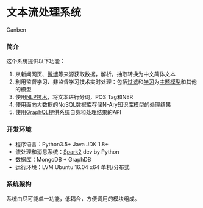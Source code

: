 # 文本流处理系统

Ganben

### 简介

这个系统提供以下功能：

1. 从新闻网页、[微博](http://open.weibo.com/wiki/Statuses/public_timeline/en)等来源获取数据，解析，抽取转换为中文简体文本
2. 利用监督学习、非监督学习技术实时处理：包括[过滤](http://www.infoq.com/cn/articles/text-filtering-system)和[学习]()为[主题模型](https://github.com/RaRe-Technologies/gensim)和其他的模型
3. 使用[NLP技术](http://www.nltk.org/)，将文本进行分词，POS Tag和NER
4. 使用面向大数据的NoSQL数据库存储N-Ary知识库模型的处理结果
5. 使用[GraphQL](https://developer.github.com/v4/)提供系统自身和处理结果的API

### 开发环境

- 程序语言：Python3.5+  Java JDK 1.8+
- 流处理和消息系统：[Spark2](http://spark.apache.org/docs/latest/programming-guide.html) dev by Python
- 数据库：MongoDB + GraphDB
- 运行环境：LVM Ubuntu 16.04 x64 单机/分布式

### 系统架构

系统由尽可能单一功能，低耦合，方便调用的模块组成。
